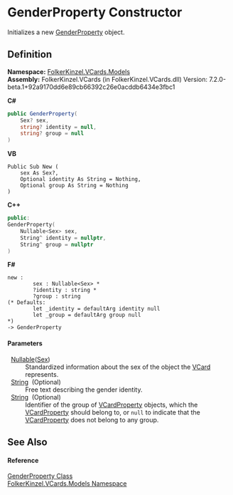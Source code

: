 # GenderProperty Constructor


Initializes a new <a href="94ee5e93-019e-53c0-ad44-10f33f8eda3e.md">GenderProperty</a> object.



## Definition
**Namespace:** <a href="10623553-9342-5b8f-9df4-6e7d1075f3df.md">FolkerKinzel.VCards.Models</a>  
**Assembly:** FolkerKinzel.VCards (in FolkerKinzel.VCards.dll) Version: 7.2.0-beta.1+92a9170dd6e89cb66392c26e0acddb6434e3fbc1

**C#**
``` C#
public GenderProperty(
	Sex? sex,
	string? identity = null,
	string? group = null
)
```
**VB**
``` VB
Public Sub New ( 
	sex As Sex?,
	Optional identity As String = Nothing,
	Optional group As String = Nothing
)
```
**C++**
``` C++
public:
GenderProperty(
	Nullable<Sex> sex, 
	String^ identity = nullptr, 
	String^ group = nullptr
)
```
**F#**
``` F#
new : 
        sex : Nullable<Sex> * 
        ?identity : string * 
        ?group : string 
(* Defaults:
        let _identity = defaultArg identity null
        let _group = defaultArg group null
*)
-> GenderProperty
```



#### Parameters
<dl><dt>  <a href="https://learn.microsoft.com/dotnet/api/system.nullable-1" target="_blank" rel="noopener noreferrer">Nullable</a>(<a href="0bdcdc19-960b-49d4-9e0d-d74b6e541442.md">Sex</a>)</dt><dd>Standardized information about the sex of the object the <a href="23413828-9a4a-2851-b88b-84d0afcb0031.md">VCard</a> represents.</dd><dt>  <a href="https://learn.microsoft.com/dotnet/api/system.string" target="_blank" rel="noopener noreferrer">String</a>  (Optional)</dt><dd>Free text describing the gender identity.</dd><dt>  <a href="https://learn.microsoft.com/dotnet/api/system.string" target="_blank" rel="noopener noreferrer">String</a>  (Optional)</dt><dd>Identifier of the group of <a href="e1395eb9-792c-c4d8-ee22-97939a91c58e.md">VCardProperty</a> objects, which the <a href="e1395eb9-792c-c4d8-ee22-97939a91c58e.md">VCardProperty</a> should belong to, or <code>null</code> to indicate that the <a href="e1395eb9-792c-c4d8-ee22-97939a91c58e.md">VCardProperty</a> does not belong to any group.</dd></dl>

## See Also


#### Reference
<a href="94ee5e93-019e-53c0-ad44-10f33f8eda3e.md">GenderProperty Class</a>  
<a href="10623553-9342-5b8f-9df4-6e7d1075f3df.md">FolkerKinzel.VCards.Models Namespace</a>  
